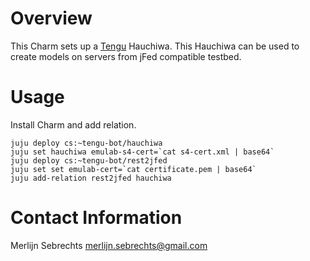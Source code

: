 # Overview

This Charm sets up a [Tengu](tengu.intec.ugent.be) Hauchiwa. This Hauchiwa can be used to create models on servers from jFed compatible testbed.

# Usage

Install Charm and add relation.

    juju deploy cs:~tengu-bot/hauchiwa
    juju set hauchiwa emulab-s4-cert=`cat s4-cert.xml | base64`
    juju deploy cs:~tengu-bot/rest2jfed
    juju set set emulab-cert=`cat certificate.pem | base64`
    juju add-relation rest2jfed hauchiwa


# Contact Information

Merlijn Sebrechts <merlijn.sebrechts@gmail.com>
